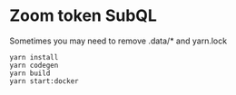 # Zoom token SubQL

Sometimes you may need to remove .data/* and yarn.lock

```
yarn install
yarn codegen
yarn build
yarn start:docker
```
